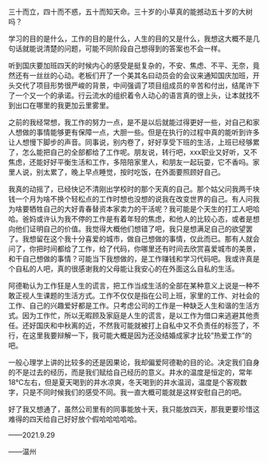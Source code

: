 
三十而立，四十而不惑，五十而知天命。三十岁的小草真的能撼动五十岁的大树吗？

学习的目的是什么，工作的目的是什么，人生的目的又是什么，我想这大概不是几句话就能说清楚的问题，可能不同阶段自己想得到的答案也不会一样。

听到国庆要加班四天的时候内心的感受是挺复杂的，不安、焦虑、不平、无奈，竟然还有一丝丝的心动。老板们开了一个美其名曰动员会的会议来通知国庆加班，开头交代了项目形势很严峻的背景，中间强调了项目组成员的辛苦和付出，结尾许下了一个又一个的承诺。行云流水的组织着令人动心的语言真的很上头，让本就找不到出口在哪里的我更加云里雾里。

之前的我经常想，我工作的努力一点，是不是以后就能过得更好一些，对自己和家人想做的事情能够更有保障一点，大胆一些。但是在执行的过程中真的能听到许多让人想慢下脚步的声音。同事说，别内卷了，好好享受下班的生活，上班已经够累了，怎么能把自己的全部都给了工作呢。朋友说，转行吧，xxx职业又好听，又不焦虑，还能好好平衡生活和工作，多陪陪家里人，和朋友一起玩耍，它不香吗。家里人说，别太累了，晚上早点睡觉，按时吃饭，在外面要照顾好自己。

我真的动摇了，已经快记不清刚出学校时的那个天真的自己。那个姑父问我两千块钱一个月为啥不换个轻松点的工作时想也没想的说我在改变世界的自己。有人问我为啥要牺牲自己的大好青春替资本家卖力的干活呢？我可能是个天生的打工人吧哈哈。爸妈或许认为我不停的工作是有着年轻的焦虑，和他人的比较心态，或者是想向他们证明自己的价值。我觉得大概他们想错了吧，我只是想满足自己的欲望罢了。我想留在这个我十分喜爱的城市，做自己想做的事情，仅此而已。那有人就会问了，你把时间都给了工作，给了代码，你哪里还有时间去欣赏喜爱城市的美景，和干自己想做的事情？可能当下我想做的，是工作赚钱和学习代码吧。我或许真是个自私的人吧，真的很感谢我的父母能让我安心的在外面这么自私的生活。

阿德勒认为工作狂是人生的谎言，把工作当成生活的全部在某种意义上说是一种不敢正视人生课题的生活方式。工作不仅仅是指在公司上班，家里的工作、对社会的工作、自己的兴趣爱好都是工作。只考虑公司的工作是一种缺乏人生和谐的生活方式。因为工作忙，所以无暇顾及家庭是人生的谎言，是以工作为借口来逃避其他责任。还好国庆和中秋离的近，不然我可能就被打上自私中又不负责任的标签了，不行，在这里我要辩解一下，我可能大概是因为还没结婚成家才比较”热爱工作”的吧。

一般心理学上讲的比较多的还是因果论，我却偏爱阿德勒的目的论。决定我们自身的不是过去的经历，而是我们赋给自己经历的意义。井水的温度是恒定的，常年18℃左右，但是夏天喝到的井水凉爽，冬天喝到的井水温润，温度是个客观数字，只是不同时候我们的感受不同。我一直大概可能就是这样安慰自己的吧。

好了我又想通了，虽然公司里有的同事能放十天，我只能放四天，那我更要珍惜这难得的四天给自己好好放个假哈哈哈哈哈。

——2021.9.29

——温州